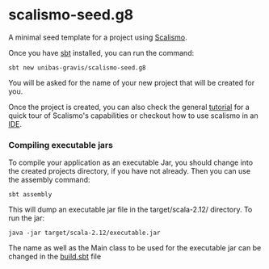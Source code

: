 # scalismo-seed.g8
A minimal seed template for a project using [Scalismo](https://github.com/unibas-gravis/scalismo).

Once you have [sbt](http://www.scala-sbt.org/release/tutorial/Setup.html) installed, you can run the command:
~~~
sbt new unibas-gravis/scalismo-seed.g8
~~~

You will be asked for the name of your new project that will be created for you.

Once the project is created, you can also check the general [tutorial](https://scalismo.org/tutorials.html) for a quick tour of Scalismo's capabilities or checkout how to use scalismo in an [IDE](https://scalismo.org/tutorials/ide.html).

### Compiling executable jars
To compile your application as an executable Jar, you should change into the created projects directory, if you have not already. Then you can use the assembly command:
~~~
sbt assembly
~~~
This will dump an executable jar file in the target/scala-2.12/ directory. To run the jar:

~~~
java -jar target/scala-2.12/executable.jar
~~~

The name as well as the Main class to be used for the executable jar can be changed in the [build.sbt](https://github.com/unibas-gravis/minimal-scalismo-seed/blob/master/build.sbt) file
